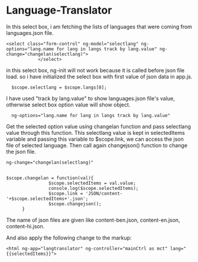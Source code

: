 # Language-Translator

In this select box, i am fetching the lists of languages that were coming from languages.json file. 

    <select class="form-control" ng-model="selectlang" ng-options="lang.name for lang in langs track by lang.value" ng-change="changelan(selectlang)">
				</select>

in this select box, ng-init will not work because it is called before json file load. so i have initialized the select box with first value of json data in app.js.

      $scope.selectlang = $scope.langs[0];

I have used "track by lang.value" to show languages.json file's value, otherwise select box option value will show object.

      ng-options="lang.name for lang in langs track by lang.value"      

Get the selected option value using changelan function and pass selectlang value through this function. This selectlang value is kept in selectedItems variable and passing this variable to $scope.link, we can access the json file of selected language. Then call again changejson() function to change the json file.

    ng-change="changelan(selectlang)"
    
    
    $scope.changelan = function(val){
					$scope.selectedItems = val.value;
					console.log($scope.selectedItems);
					$scope.link = 'JSON/content-'+$scope.selectedItems+'.json';
					$scope.changejson();
		  }


The name of json files are given like content-ben.json, content-en.json, content-hi.json.

And also apply the following change to the markup:

	<html ng-app="langtranslator" ng-controller="mainCtrl as mct" lang="{{selectedItems}}">
